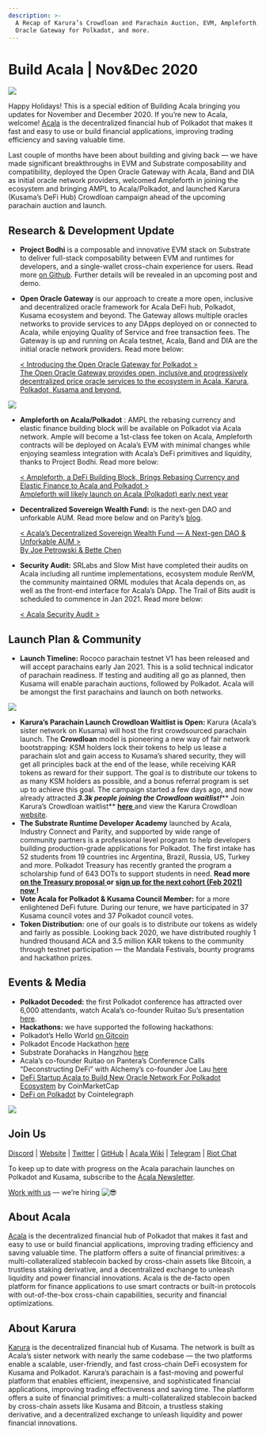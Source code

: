 ```yaml
---
description: >-
  A Recap of Karura’s Crowdloan and Parachain Auction, EVM, Ampleforth, Open
  Oracle Gateway for Polkadot, and more.
---
```


# Build Acala | Nov\&Dec 2020



![](https://miro.medium.com/max/1600/0\*FFQACU02-W0imy\_8)

Happy Holidays! This is a special edition of Building Acala bringing you updates for November and December 2020. If you’re new to Acala, welcome! [Acala](http://acala.network) is the decentralized financial hub of Polkadot that makes it fast and easy to use or build financial applications, improving trading efficiency and saving valuable time.

Last couple of months have been about building and giving back — we have made significant breakthroughs in EVM and Substrate composability and compatibility, deployed the Open Oracle Gateway with Acala, Band and DIA as initial oracle network providers, welcomed Ampleforth in joining the ecosystem and bringing AMPL to Acala/Polkadot, and launched Karura (Kusama’s DeFi Hub) Crowdloan campaign ahead of the upcoming parachain auction and launch.

## Research & Development Update

* **Project Bodhi** is a composable and innovative EVM stack on Substrate to deliver full-stack composability between EVM and runtimes for developers, and a single-wallet cross-chain experience for users. Read more [on Github](https://github.com/w3f/Open-Grants-Program/blob/master/applications/project_bodhi.md). Further details will be revealed in an upcoming post and demo.
*   **Open Oracle Gateway** is our approach to create a more open, inclusive and decentralized oracle framework for Acala DeFi hub, Polkadot, Kusama ecosystem and beyond. The Gateway allows multiple oracles networks to provide services to any DApps deployed on or connected to Acala, while enjoying Quality of Service and free transaction fees. The Gateway is up and running on Acala testnet, Acala, Band and DIA are the initial oracle network providers. Read more below:

    [< Introducing the Open Oracle Gateway for Polkadot >\
    The Open Oracle Gateway provides open, inclusive and progressively decentralized price oracle services to the ecosystem in Acala, Karura, Polkadot, Kusama and beyond.\
    ](https://medium.com/acalanetwork/introducing-the-open-oracle-gateway-for-polkadot-3554f7a4254e)

![](https://miro.medium.com/max/3200/0\*vgXF6h9S3o0-qMgL)

*   **Ampleforth on Acala/Polkadot** : AMPL the rebasing currency and elastic finance building block will be available on Polkadot via Acala network. Ample will become a 1st-class fee token on Acala, Ampleforth contracts will be deployed on Acala’s EVM with minimal changes while enjoying seamless integration with Acala’s DeFi primitives and liquidity, thanks to Project Bodhi. Read more below:

    [< Ampleforth, a DeFi Building Block, Brings Rebasing Currency and Elastic Finance to Acala and Polkadot >\
    Ampleforth will likely launch on Acala (Polkadot) early next year](https://medium.com/acalanetwork/ampleforth-a-defi-building-block-brings-rebasing-currency-and-elastic-finance-to-acala-and-fd1388e8e8fc)
*   **Decentralized Sovereign Wealth Fund:** is the next-gen DAO and unforkable AUM. Read more below and on Parity’s [blog](https://www.parity.io/defi-on-polkadot-an-ecosystem-overview/#:\~:text=Polkadot%20%2D%20a%20network%20protocol%20that,to%20be%20transferred%20across%20blockchains.).

    [< Acala’s Decentralized Sovereign Wealth Fund — A Next-gen DAO & Unforkable AUM >\
    By Joe Petrowski & Bette Chen](https://medium.com/acalanetwork/acalas-decentralized-sovereign-wealth-fund-a-next-gen-dao-unforkable-aum-80f8c23d8f27)
*   **Security Audit:** SRLabs and Slow Mist have completed their audits on Acala including all runtime implementations, ecosystem module RenVM, the community maintained ORML modules that Acala depends on, as well as the front-end interface for Acala’s DApp. The Trail of Bits audit is scheduled to commence in Jan 2021. Read more below:

    [< Acala Security Audit >](https://medium.com/acalanetwork/acala-security-audit-edd1850e27aa)

## Launch Plan & Community

* **Launch Timeline:** Rococo parachain testnet V1 has been released and will accept parachains early Jan 2021. This is a solid technical indicator of parachain readiness. If testing and auditing all go as planned, then Kusama will enable parachain auctions, followed by Polkadot. Acala will be amongst the first parachains and launch on both networks.

![](https://miro.medium.com/max/2376/1\*a-5oImcqeMrXczG4RZK7-Q.png)

* **Karura’s Parachain Launch Crowdloan Waitlist is Open:** Karura (Acala’s sister network on Kusama) will host the first crowdsourced parachain launch. The **Crowdloan** model is pioneering a new way of fair network bootstrapping: KSM holders lock their tokens to help us lease a parachain slot and gain access to Kusama’s shared security, they will get all principles back at the end of the lease, while receiving KAR tokens as reward for their support. The goal is to distribute our tokens to as many KSM holders as possible, and a bonus referral program is set up to achieve this goal. The campaign started a few days ago, and now already attracted _**3.3k people joining the Crowdloan waitlist!**_** Join Karura’s Crowdloan waitlist** [**here** ](https://twitter.com/AcalaNetwork/status/1339431441139154945?s=20)and view the Karura Crowdloan [website](https://acala.network/kar-crowdloan).
* **The Substrate Runtime Developer Academy** launched by Acala, Industry Connect and Parity, and supported by wide range of community partners is a professional level program to help developers building production-grade applications for Polkadot. The first intake has 52 students from 19 countries inc Argentina, Brazil, Russia, US, Turkey and more. Polkadot Treasury has recently granted the program a scholarship fund of 643 DOTs to support students in need. **Read more** [**on the Treasury proposal** ](https://polkadot.polkassembly.io/treasury/28)**or** [**sign up for the next cohort (Feb 2021) now** ](https://www.industryconnect.org/substrate-runtime-developer-academy/)**!**
* **Vote Acala for Polkadot & Kusama Council Member:** for a more enlightened DeFi future. During our tenure, we have participated in 37 Kusama council votes and 37 Polkadot council votes.
* **Token Distribution:** one of our goals is to distribute our tokens as widely and fairly as possible. Looking back 2020, we have distributed roughly 1 hundred thousand ACA and 3.5 million KAR tokens to the community through testnet participation — the Mandala Festivals, bounty programs and hackathon prizes.

## Events & Media

* **Polkadot Decoded:** the first Polkadot conference has attracted over 6,000 attendants, watch Acala’s co-founder Ruitao Su’s presentation [here](https://twitter.com/AcalaNetwork/status/1334596628951355392?s=20).
* **Hackathons:** we have supported the following hackathons:
* Polkadot’s Hello World [on Gitcoin](https://gitcoin.co/hackathon/polkadot/?)
* Polkadot Encode Hackathon [here](https://medium.com/encode-club/encode-hack-club-announcing-polkadot-c7cc6cc12920)
* Substrate Dorahacks in Hangzhou [here](https://twitter.com/DoraHacks/status/1339926282797105152?s=20)
* Acala’s co-founder Ruitao on Pantera’s Conference Calls “Deconstructing DeFi” with Alchemy’s co-founder Joe Lau [here](https://twitter.com/PanteraCapital/status/1323258191841558531?s=20)
* [DeFi Startup Acala to Build New Oracle Network For Polkadot Ecosystem](https://coinmarketcap.com/zh/headlines/news/defi-startup-acala-to-build-new-oracle-network-for-polkadot-ecosystem/) by CoinMarketCap
* [DeFi on Polkadot](https://cointelegraph.com/news/defi-on-polkadot-an-alt-chain-with-interoperability-on-the-horizon) by Cointelegraph

![](https://miro.medium.com/max/2136/0\*-urwFFbwsGGsBSk8)

## Join Us

[Discord](https://discord.gg/vdbFVCH) | [Website](https://acala.network) | [Twitter](https://twitter.com/AcalaNetwork) | [GitHub](https://github.com/AcalaNetwork/Acala) | [Acala Wiki](https://github.com/AcalaNetwork/Acala/wiki) | [Telegram](https://t.me/acalaofficial) | [Riot Chat](https://riot.im/app/#/room/#acala:matrix.org)

To keep up to date with progress on the Acala parachain launches on Polkadot and Kusama, subscribe to the [Acala Newsletter](https://share.hsforms.com/1X9RxkXk-R62I0VNbATaDXw4h8qc).

[Work with us](https://jobs.lever.co/acala/) — we’re hiring ![:sunglasses:](https://sjc2.discourse-cdn.com/free1/images/emoji/twitter/sunglasses.png?v=9)

## About Acala

[Acala](http://acala.network) is the decentralized financial hub of Polkadot that makes it fast and easy to use or build financial applications, improving trading efficiency and saving valuable time. The platform offers a suite of financial primitives: a multi-collateralized stablecoin backed by cross-chain assets like Bitcoin, a trustless staking derivative, and a decentralized exchange to unleash liquidity and power financial innovations. Acala is the de-facto open platform for finance applications to use smart contracts or built-in protocols with out-of-the-box cross-chain capabilities, security and financial optimizations.

## About Karura

[Karura](http://acala.network/karura-crowdloan) is the decentralized financial hub of Kusama. The network is built as Acala’s sister network with nearly the same codebase — the two platforms enable a scalable, user-friendly, and fast cross-chain DeFi ecosystem for Kusama and Polkadot. Karura’s parachain is a fast-moving and powerful platform that enables efficient, inexpensive, and sophisticated financial applications, improving trading effectiveness and saving time. The platform offers a suite of financial primitives: a multi-collateralized stablecoin backed by cross-chain assets like Kusama and Bitcoin, a trustless staking derivative, and a decentralized exchange to unleash liquidity and power financial innovations.
